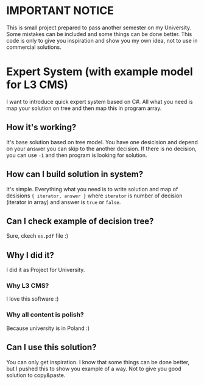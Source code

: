 # IMPORTANT NOTICE
This is small project prepared to pass another semester on my University. Some mistakes can be included and some things can be done better. This code is only to give you inspiration and show you my own idea, not to use in commercial solutions.

# Expert System (with example model for L3 CMS)
I want to introduce quick expert system based on C#. All what you need is map your solution on tree and then map this in program array.

## How it's working?
It's base solution based on tree model. You have one desicision and depend on your answer you can skip to the another decision. If there is no decision, you can use `-1` and then program is looking for solution.

## How can I build solution in system?
It's simple. Everything what you need is to write solution and map of desisions `{ iterator, answer }` where `iterator` is number of decision (iterator in array) and answer is `true` or `false`.

## Can I check example of decision tree?
Sure, ckech `es.pdf` file :)

## Why I did it?
I did it as Project for University.

### Why L3 CMS?
I love this software :)

### Why all content is polish?
Because university is in Poland :)

## Can I use this solution?
You can only get inspiration. I know that some things can be done better, but I pushed this to show you example of a way. Not to give you good solution to copy&paste.
